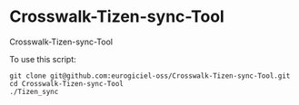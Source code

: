 Crosswalk-Tizen-sync-Tool
=========================

Crosswalk-Tizen-sync-Tool

To use this script:

    git clone git@github.com:eurogiciel-oss/Crosswalk-Tizen-sync-Tool.git
    cd Crosswalk-Tizen-sync-Tool
    ./Tizen_sync

